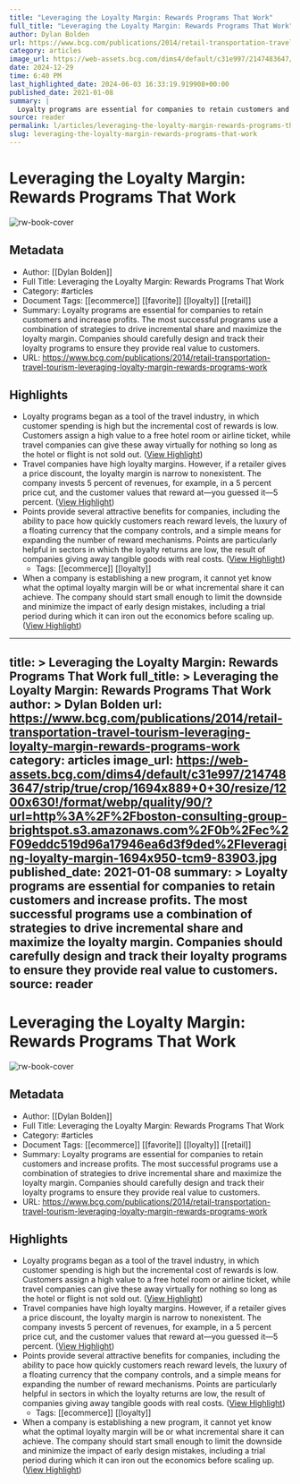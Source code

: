 ```yaml
---
title: "Leveraging the Loyalty Margin: Rewards Programs That Work"
full_title: "Leveraging the Loyalty Margin: Rewards Programs That Work"
author: Dylan Bolden
url: https://www.bcg.com/publications/2014/retail-transportation-travel-tourism-leveraging-loyalty-margin-rewards-programs-work
category: articles
image_url: https://web-assets.bcg.com/dims4/default/c31e997/2147483647/strip/true/crop/1694x889+0+30/resize/1200x630!/format/webp/quality/90/?url=http%3A%2F%2Fboston-consulting-group-brightspot.s3.amazonaws.com%2F0b%2Fec%2F09eddc519d96a17946ea6d3f9ded%2Fleveraging-loyalty-margin-1694x950-tcm9-83903.jpg
date: 2024-12-29
time: 6:40 PM
last_highlighted_date: 2024-06-03 16:33:19.919908+00:00
published_date: 2021-01-08
summary: |
  Loyalty programs are essential for companies to retain customers and increase profits. The most successful programs use a combination of strategies to drive incremental share and maximize the loyalty margin. Companies should carefully design and track their loyalty programs to ensure they provide real value to customers.
source: reader
permalink: l/articles/leveraging-the-loyalty-margin-rewards-programs-that-work
slug: leveraging-the-loyalty-margin-rewards-programs-that-work
---
```

# Leveraging the Loyalty Margin: Rewards Programs That Work

![rw-book-cover](https://web-assets.bcg.com/dims4/default/c31e997/2147483647/strip/true/crop/1694x889+0+30/resize/1200x630!/format/webp/quality/90/?url=http%3A%2F%2Fboston-consulting-group-brightspot.s3.amazonaws.com%2F0b%2Fec%2F09eddc519d96a17946ea6d3f9ded%2Fleveraging-loyalty-margin-1694x950-tcm9-83903.jpg)

## Metadata
- Author: [[Dylan Bolden]]
- Full Title: Leveraging the Loyalty Margin: Rewards Programs That Work
- Category: #articles
- Document Tags: [[ecommerce]] [[favorite]] [[loyalty]] [[retail]] 
- Summary: Loyalty programs are essential for companies to retain customers and increase profits. The most successful programs use a combination of strategies to drive incremental share and maximize the loyalty margin. Companies should carefully design and track their loyalty programs to ensure they provide real value to customers.
- URL: https://www.bcg.com/publications/2014/retail-transportation-travel-tourism-leveraging-loyalty-margin-rewards-programs-work

## Highlights
- Loyalty programs began as a tool of the travel industry, in which customer spending is high but the incremental cost of rewards is low. Customers assign a high value to a free hotel room or airline ticket, while travel companies can give these away virtually for nothing so long as the hotel or flight is not sold out. ([View Highlight](https://read.readwise.io/read/01hze9q1rxz7kysy50mzq7jbbq))
- Travel companies have high loyalty margins. However, if a retailer gives a price discount, the loyalty margin is narrow to nonexistent. The company invests 5 percent of revenues, for example, in a 5 percent price cut, and the customer values that reward at—you guessed it—5 percent. ([View Highlight](https://read.readwise.io/read/01hze9v40qg80r8jc0d44jh4kx))
- Points provide several attractive benefits for companies, including the ability to pace how quickly customers reach reward levels, the luxury of a floating currency that the company controls, and a simple means for expanding the number of reward mechanisms. Points are particularly helpful in sectors in which the loyalty returns are low, the result of companies giving away tangible goods with real costs. ([View Highlight](https://read.readwise.io/read/01hze9x0wjpn1mehrthkr4c917))
    - Tags: [[ecommerce]] [[loyalty]] 
- When a company is establishing a new program, it cannot yet know what the optimal loyalty margin will be or what incremental share it can achieve. The company should start small enough to limit the downside and minimize the impact of early design mistakes, including a trial period during which it can iron out the economics before scaling up. ([View Highlight](https://read.readwise.io/read/01hze9yz3hjbv27aknbvvy91z1))


---
title: >
  Leveraging the Loyalty Margin: Rewards Programs That Work
full_title: >
  Leveraging the Loyalty Margin: Rewards Programs That Work
author: >
  Dylan Bolden
url: https://www.bcg.com/publications/2014/retail-transportation-travel-tourism-leveraging-loyalty-margin-rewards-programs-work
category: articles
image_url: https://web-assets.bcg.com/dims4/default/c31e997/2147483647/strip/true/crop/1694x889+0+30/resize/1200x630!/format/webp/quality/90/?url=http%3A%2F%2Fboston-consulting-group-brightspot.s3.amazonaws.com%2F0b%2Fec%2F09eddc519d96a17946ea6d3f9ded%2Fleveraging-loyalty-margin-1694x950-tcm9-83903.jpg
published_date: 2021-01-08
summary: >
  Loyalty programs are essential for companies to retain customers and increase profits. The most successful programs use a combination of strategies to drive incremental share and maximize the loyalty margin. Companies should carefully design and track their loyalty programs to ensure they provide real value to customers.
source: reader
---
# Leveraging the Loyalty Margin: Rewards Programs That Work

![rw-book-cover](https://web-assets.bcg.com/dims4/default/c31e997/2147483647/strip/true/crop/1694x889+0+30/resize/1200x630!/format/webp/quality/90/?url=http%3A%2F%2Fboston-consulting-group-brightspot.s3.amazonaws.com%2F0b%2Fec%2F09eddc519d96a17946ea6d3f9ded%2Fleveraging-loyalty-margin-1694x950-tcm9-83903.jpg)

## Metadata
- Author: [[Dylan Bolden]]
- Full Title: Leveraging the Loyalty Margin: Rewards Programs That Work
- Category: #articles
- Document Tags: [[ecommerce]] [[favorite]] [[loyalty]] [[retail]] 
- Summary: Loyalty programs are essential for companies to retain customers and increase profits. The most successful programs use a combination of strategies to drive incremental share and maximize the loyalty margin. Companies should carefully design and track their loyalty programs to ensure they provide real value to customers.
- URL: https://www.bcg.com/publications/2014/retail-transportation-travel-tourism-leveraging-loyalty-margin-rewards-programs-work

## Highlights
- Loyalty programs began as a tool of the travel industry, in which customer spending is high but the incremental cost of rewards is low. Customers assign a high value to a free hotel room or airline ticket, while travel companies can give these away virtually for nothing so long as the hotel or flight is not sold out. ([View Highlight](https://read.readwise.io/read/01hze9q1rxz7kysy50mzq7jbbq))
- Travel companies have high loyalty margins. However, if a retailer gives a price discount, the loyalty margin is narrow to nonexistent. The company invests 5 percent of revenues, for example, in a 5 percent price cut, and the customer values that reward at—you guessed it—5 percent. ([View Highlight](https://read.readwise.io/read/01hze9v40qg80r8jc0d44jh4kx))
- Points provide several attractive benefits for companies, including the ability to pace how quickly customers reach reward levels, the luxury of a floating currency that the company controls, and a simple means for expanding the number of reward mechanisms. Points are particularly helpful in sectors in which the loyalty returns are low, the result of companies giving away tangible goods with real costs. ([View Highlight](https://read.readwise.io/read/01hze9x0wjpn1mehrthkr4c917))
    - Tags: [[ecommerce]] [[loyalty]] 
- When a company is establishing a new program, it cannot yet know what the optimal loyalty margin will be or what incremental share it can achieve. The company should start small enough to limit the downside and minimize the impact of early design mistakes, including a trial period during which it can iron out the economics before scaling up. ([View Highlight](https://read.readwise.io/read/01hze9yz3hjbv27aknbvvy91z1))


